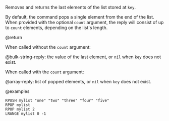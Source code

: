 Removes and returns the last elements of the list stored at `key`.

By default, the command pops a single element from the end of the list.
When provided with the optional `count` argument, the reply will consist of up
to `count` elements, depending on the list's length.

@return

When called without the `count` argument:

@bulk-string-reply: the value of the last element, or `nil` when `key` does not exist.

When called with the `count` argument:

@array-reply: list of popped elements, or `nil` when `key` does not exist.

@examples

```cli
RPUSH mylist "one" "two" "three" "four" "five"
RPOP mylist
RPOP mylist 2
LRANGE mylist 0 -1
```
